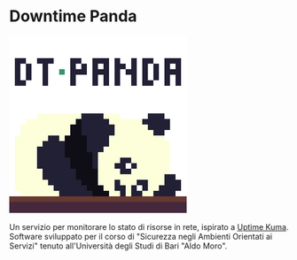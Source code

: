 # Downtime Panda

![Downtime Panda Logo](./downtime-panda.png)

Un servizio per monitorare lo stato di risorse in rete, ispirato a [Uptime Kuma](https://github.com/louislam/uptime-kuma). Software sviluppato per il corso di "Sicurezza negli Ambienti Orientati ai Servizi" tenuto all'Università degli Studi di Bari "Aldo Moro".
